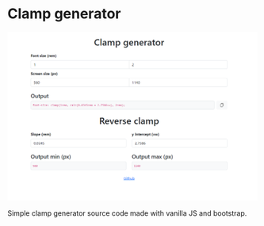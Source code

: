 # Clamp generator

![Index image screenshots](screenshots/index-20240927.png?)

Simple clamp generator source code made with vanilla JS and bootstrap.
